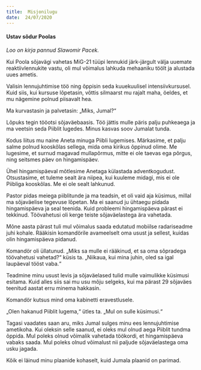 ```yaml
---
title:  Misjonilugu
date:  24/07/2020
---
```


#### Ustav sõdur Poolas

_Loo on kirja pannud Slawomir Pacek._

Kui Poola sõjavägi vahetas MiG-21 tüüpi lennukid järk-järgult välja uuemate reaktiivlennukite vastu, oli mul võimalus lahkuda mehaaniku töölt ja alustada uues ametis.

Valisin lennujuhtimise töö ning õppisin seda kuuekuulisel intensiivkursusel. Kuid siis, kui kursuse lõpetasin, võttis silmaarst mu rajalt maha, öeldes, et mu nägemine polnud piisavalt hea.

Ma kurvastasin ja palvetasin: „Miks, Jumal?“

Lõpuks tegin tööotsi sõjaväebaasis. Töö jättis mulle päris palju puhkeaega ja ma veetsin seda Piiblit lugedes. Minus kasvas soov Jumalat tunda.

Kodus liitus mu naine Aneta minuga Piibli lugemises. Märkasime, et palju salme polnud kooskõlas sellega, mida oma kirikus õppinud olime. Me lugesime, et surnud magavad mullapõrmus, mitte ei ole taevas ega põrgus, ning seitsmes päev on hingamispäev.

Ühel hingamispäeval mõtlesime Anetaga külastada adventkogudust. Otsustasime, et tuleme sealt ära niipea, kui kuuleme midagi, mis ei ole Piibliga kooskõlas. Me ei ole sealt lahkunud.

Pastor pidas meiega piiblitunde ja ma teadsin, et oli vaid aja küsimus, millal ma sõjaväelise tegevuse lõpetan. Ma ei saanud ju ühtaegu pidada hingamispäeva ja seal teenida. Kuid probleemi hingamispäeva pärast ei tekkinud. Töövahetusi oli kerge teiste sõjaväelastega ära vahetada.

Mõne aasta pärast tuli mul võimalus saada edutatud mobiilse radariseadme juhi kohale. Rääkisin komandörile avameelselt oma usust ja sellest, kuidas olin hingamispäeva pidanud.

Komandör oli üllatunud. „Miks sa mulle ei rääkinud, et sa oma sõpradega töövahetusi vahetad?“ küsis ta. „Niikaua, kui mina juhin, oled sa igal laupäeval tööst vaba.“

Teadmine minu usust levis ja sõjaväelased tulid mulle vaimulikke küsimusi esitama. Kuid alles siis sai mu usu mõju selgeks, kui ma pärast 29 sõjaväes teenitud aastat erru minema hakkasin.

Komandör kutsus mind oma kabinetti eravestlusele.

„Olen hakanud Piiblit lugema,“ ütles ta. „Mul on sulle küsimusi.“

Tagasi vaadates saan aru, miks Jumal sulges minu ees lennu­juhtimise ametikoha. Kui oleksin selle saanud, ei oleks mul olnud aega Piiblit tundma õppida. Mul poleks olnud võimalik vahetada töökordi, et hingamispäeva vabaks saada. Mul poleks olnud võimalust nii paljude sõjaväelastega oma usku jagada.

Kõik ei läinud minu plaanide kohaselt, kuid Jumala plaanid on parimad.
